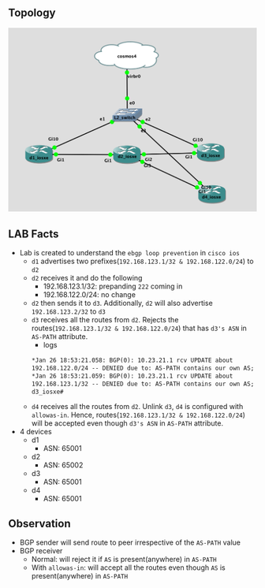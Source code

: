 ## Topology

![Topology](topology.png)

## LAB Facts

- Lab is created to understand the `ebgp loop prevention` in `cisco ios`
  - `d1` advertises two prefixes(`192.168.123.1/32 & 192.168.122.0/24`) to `d2`
  - `d2` receives it and do the following
    - 192.168.123.1/32: prepanding `222` coming in
    - 192.168.122.0/24: no change
  - `d2` then sends it to `d3`. Additionally, `d2` will also advertise `192.168.123.2/32` to `d3`
  - `d3` receives all the routes from `d2`. Rejects the routes(`192.168.123.1/32 & 192.168.122.0/24`) that has `d3's ASN` in `AS-PATH` attribute.
    - logs
    ```
    *Jan 26 18:53:21.058: BGP(0): 10.23.21.1 rcv UPDATE about 192.168.122.0/24 -- DENIED due to: AS-PATH contains our own AS;
    *Jan 26 18:53:21.059: BGP(0): 10.23.21.1 rcv UPDATE about 192.168.123.1/32 -- DENIED due to: AS-PATH contains our own AS;
    d3_iosxe#
    ```
  - `d4` receives all the routes from `d2`. Unlink `d3`, `d4` is configured with `allowas-in`. Hence, routes(`192.168.123.1/32 & 192.168.122.0/24`) will be accepted even though `d3's ASN` in `AS-PATH` attribute.
- 4 devices
  - d1
    - ASN: 65001
  - d2
    - ASN: 65002
  - d3
    - ASN: 65001
  - d4
    - ASN: 65001

## Observation

- BGP sender will send route to peer irrespective of the `AS-PATH` value
- BGP receiver
  - Normal: will reject it if `AS` is present(anywhere) in `AS-PATH`
  - With `allowas-in`: will accept all the routes even though `AS` is present(anywhere) in `AS-PATH`
